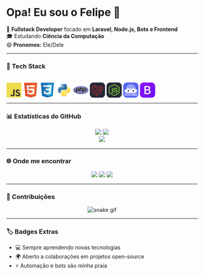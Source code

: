 # Opa! Eu sou o Felipe 👋

🚀 **Fullstack Developer** focado em **Laravel, Node.js, Bots e Frontend**  
🎓 Estudando **Ciência da Computação**  
😄 **Pronomes:** Ele/Dele  

---

### 🚀 Tech Stack

<div style="display: inline_block"><br>
  <img align="center" alt="JS" height="40" width="40" src="https://raw.githubusercontent.com/devicons/devicon/master/icons/javascript/javascript-original.svg">
  <img align="center" alt="HTML" height="40" width="40" src="https://raw.githubusercontent.com/devicons/devicon/master/icons/html5/html5-original.svg">
  <img align="center" alt="CSS" height="40" width="40" src="https://raw.githubusercontent.com/devicons/devicon/master/icons/css3/css3-original.svg">
  <img align="center" alt="Python" height="40" width="40" src="https://raw.githubusercontent.com/devicons/devicon/master/icons/python/python-original.svg">
  <img align="center" alt="PHP" height="40" width="40" src="https://raw.githubusercontent.com/devicons/devicon/master/icons/php/php-original.svg">
  <img align="center" alt="Laravel" height="40" width="40" src="https://raw.githubusercontent.com/tandpfun/skill-icons/refs/heads/main/icons/Laravel-Dark.svg">
  <img align="center" alt="Node.js" height="40" width="40" src="https://raw.githubusercontent.com/tandpfun/skill-icons/refs/heads/main/icons/NodeJS-Dark.svg">
  <img align="center" alt="Discord Bots" height="40" width="40" src="https://raw.githubusercontent.com/tandpfun/skill-icons/main/icons/DiscordBots.svg">
  <img align="center" alt="Bootstrap" height="40" width="40" src="https://raw.githubusercontent.com/tandpfun/skill-icons/refs/heads/main/icons/Bootstrap.svg">
</div>

---

### 📊 Estatísticas do GitHub

<div align="center">
  <img height="160em" src="https://github-readme-stats.vercel.app/api?username=lipehsz05&show_icons=true&theme=radical&count_private=true"/>
  <img height="160em" src="https://github-readme-stats.vercel.app/api/top-langs/?username=lipehsz05&layout=compact&langs_count=7&theme=radical"/>
</div>

<div align="center">
  <img height="160em" src="https://streak-stats.demolab.com/?user=lipehsz05&theme=radical&hide_border=false"/>
</div>

---

### 🌐 Onde me encontrar

<div align="center"> 
  <a href="https://instagram.com/lipehsz" target="_blank" style="text-decoration:none;">
    <img src="https://img.shields.io/badge/-Instagram-%23E4405F?style=for-the-badge&logo=instagram&logoColor=white"/>
  </a>
  <a href="mailto:ftsu2570@gmail.com" style="text-decoration:none;">
    <img src="https://img.shields.io/badge/-Gmail-%23333?style=for-the-badge&logo=gmail&logoColor=white"/>
  </a>
  <a href="https://www.linkedin.com/in/lipehsz" target="_blank" style="text-decoration:none;">
    <img src="https://img.shields.io/badge/-LinkedIn-%230077B5?style=for-the-badge&logo=linkedin&logoColor=white"/>
  </a> 
</div>

---

### 🐍 Contribuições
<div align="center">
  
  ![snake gif](https://github.com/lipehsz05/lipehsz05/blob/output/github-contribution-grid-snake.svg)

</div>

---

### 🏷️ Badges Extras
- 💻 Sempre aprendendo novas tecnologias  
- 🌍 Aberto a colaborações em projetos open-source  
- ⚡ Automação e bots são minha praia  

